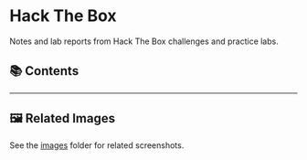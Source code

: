 # Hack The Box

Notes and lab reports from Hack The Box challenges and practice labs.

## 📚 Contents

<!-- Add links to section files here -->

---

## 🖼️ Related Images
See the [images](./images/) folder for related screenshots.
